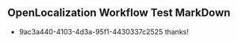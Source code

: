 ## OpenLocalization Workflow Test MarkDown
* 9ac3a440-4103-4d3a-95f1-4430337c2525 thanks!

<!--HONumber=Jul16_HO2-->


